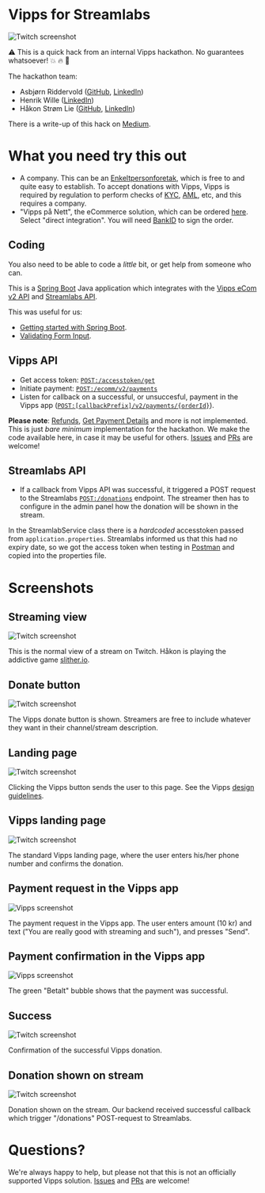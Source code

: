 # Vipps for Streamlabs

![Twitch screenshot](images/1-donate-button.png)

:warning: This is a quick hack from an internal Vipps hackathon. No guarantees whatsoever! :boom: :fire: :shit:

The hackathon team:
* Asbjørn Riddervold ([GitHub](https://github.com/aridder), [LinkedIn](https://www.linkedin.com/in/ariddervold/))
* Henrik Wille ([LinkedIn](https://www.linkedin.com/in/hwille/))
* Håkon Strøm Lie ([GitHub](https://github.com/Hakonslie), [LinkedIn](https://www.linkedin.com/in/hakonslie/))

There is a write-up of this hack on [Medium](https://medium.com/@ariddervold/vipps-for-streamlabs-8133fb204f8e?source=friends_link&sk=994c991c39c547143d4ab186732f80c8).

# What you need try this out

* A company. This can be an [Enkeltpersonforetak](https://www.brreg.no/enkeltpersonforetak/registrere-et-enkeltpersonforetak/), which is free to and quite easy to establish. To accept donations with Vipps, Vipps is required by regulation to perform checks of [KYC](https://en.wikipedia.org/wiki/Know_your_customer), [AML](https://en.wikipedia.org/wiki/Money_laundering), etc, and this requires a company.
* "Vipps på Nett", the eCommerce solution, which can be ordered [here](https://www.vipps.no/bedrift/vipps-pa-nett). Select "direct integration". You will need [BankID](https://www.bankid.no/privat/) to sign the order.

## Coding

You also need to be able to code a _little_ bit, or get help from someone who can.

This is a
[Spring Boot](https://spring.io/projects/spring-boot)
Java application which integrates with the
[Vipps eCom v2 API](https://github.com/vippsas/vipps-ecom-api)
and
[Streamlabs API](https://dev.streamlabs.com/reference).

This was useful for us:
* [Getting started with Spring Boot](https://spring.io/guides/gs/spring-boot/).
* [Validating Form Input](https://spring.io/guides/gs/validating-form-input/).

## Vipps API

* Get access token: [`POST:/accesstoken/get`](https://vippsas.github.io/vipps-ecom-api/#/Authorization%20Service/fetchAuthorizationTokenUsingPost)
* Initiate payment: [`POST:/ecomm/v2/payments`](https://vippsas.github.io/vipps-ecom-api/#/Vipps%20eCom%20API/initiatePaymentV3UsingPOST)
* Listen for callback on a successful, or unsuccesful, payment in the Vipps app ([`POST:[callbackPrefix]/v2/payments/{orderId}`](https://vippsas.github.io/vipps-ecom-api/#/Endpoints%20required%20by%20Vipps%20from%20the%20merchant/transactionUpdateCallbackForRegularPaymentUsingPOST)).

**Please note**: [Refunds](https://vippsas.github.io/vipps-ecom-api/#/Vipps%20eCom%20API/refundPaymentUsingPOST),
[Get Payment Details](https://vippsas.github.io/vipps-ecom-api/#/Vipps%20eCom%20API/getPaymentDetailsUsingGET)
and more is not implemented.
This is just _bare minimum_ implementation for the hackathon.
We make the code available here, in case it may be useful for others.
[Issues](issues) and [PRs](pulls) are welcome!

## Streamlabs API

* If a callback from Vipps API was successful, it triggered a POST request to
the Streamlabs [`POST:/donations`](https://dev.streamlabs.com/reference#donations-1)
endpoint. The streamer then has to configure in the admin panel how the donation will be
shown in the stream.

In the StreamlabService class there is a _hardcoded_ accesstoken passed from
`application.properties`. Streamlabs informed us that this had no expiry date,
so we got the access token when testing in [Postman](https://www.getpostman.com)
and copied into the properties file.

# Screenshots

## Streaming view

![Twitch screenshot](images/0-streaming-view.png)

This is the normal view of a stream on Twitch.
Håkon is playing the addictive game [slither.io](http://slither.io).

## Donate button

![Twitch screenshot](images/1-donate-button.png)

The Vipps donate button is shown.
Streamers are free to include whatever they want in their channel/stream description.

## Landing page

![Twitch screenshot](images/2-landing-page.png)

Clicking the Vipps button sends the user to this page.
See the Vipps [design guidelines](https://github.com/vippsas/vipps-design-guidelines).

## Vipps landing page

![Twitch screenshot](images/3-vipps-landing-page.png)

The standard Vipps landing page, where the user enters his/her phone number
and confirms the donation.

## Payment request in the Vipps app

![Vipps screenshot](images/4-1-vipps-app-request.png)

The payment request in the Vipps app. The user enters amount (10 kr)
and text ("You are really good with streaming and such"), and presses "Send".

## Payment confirmation in the Vipps app

![Vipps screenshot](images/4-2-vipps-app-confirmation.png)

The green "Betalt" bubble shows that the payment was successful.

## Success

![Twitch screenshot](images/4-3-success.png)

Confirmation of the successful Vipps donation.

## Donation shown on stream

![Twitch screenshot](images/5-streamlabs-notification.png)

Donation shown on the stream.
Our backend received successful callback which trigger "/donations" POST-request to Streamlabs.

# Questions?

We're always happy to help, but please not that this is not an officially supported Vipps solution.
[Issues](issues) and [PRs](pulls) are welcome!
